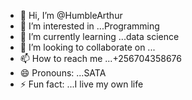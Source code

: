 - 👋 Hi, I’m @HumbleArthur
- 👀 I’m interested in ...Programming
- 🌱 I’m currently learning ...data science
- 💞️ I’m looking to collaborate on ...
- 📫 How to reach me ...+256704358676
- 😄 Pronouns: ...SATA
- ⚡ Fun fact: ...I live my own life

<!---
HumbleArthur/HumbleArthur is a ✨ special ✨ repository because its `README.md` (this file) appears on your GitHub profile.
You can click the Preview link to take a look at your changes.
--->
